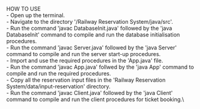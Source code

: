 HOW TO USE\
    - Open up the terminal.\
    - Navigate to the directory '/Railway Reservation System/java/src'.\
    - Run the command 'javac DatabaseInit.java' followed by the 'java DatabaseInit' command to compile and run the database initialisation procedures.\
    - Run the command 'javac Server.java' followed by the 'java Server' command to compile and run the server start-up procedures.\
    - Import and use the required procedures in the 'App.java' file.\
    - Run the command 'javac App.java' follwed by the 'java App' command to compile and run the required procedures.\
    - Copy all the reservation input files in the 'Railway Reservation System/data/input-reservation' directory.\
    - Run the command 'javac Client.java' followed by the 'java Client' command to compile and run the client procedures for ticket booking.\
